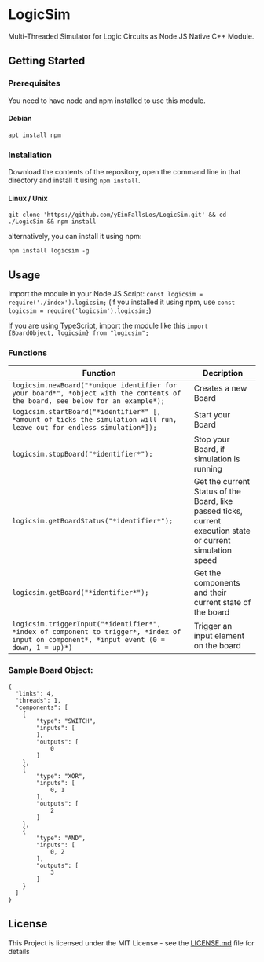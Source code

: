 # LogicSim
Multi-Threaded Simulator for Logic Circuits as Node.JS Native C++ Module.
## Getting Started
### Prerequisites
You need to have node and npm installed to use this module.
#### Debian
```
apt install npm
```
### Installation
Download the contents of the repository, open the command line in that directory and install it using ```npm install```.
#### Linux / Unix
```
git clone 'https://github.com/yEinFallsLos/LogicSim.git' && cd ./LogicSim && npm install
```
alternatively, you can install it using npm:
```
npm install logicsim -g
```
## Usage
Import the module in your Node.JS Script: ```const logicsim = require('./index').logicsim;``` (if you installed it using npm, use ```const logicsim = require('logicsim').logicsim;```)

If you are using TypeScript, import the module like this ```import {BoardObject, logicsim} from "logicsim";```
### Functions
| Function  | Decription |
| --- | --- |
| ```logicsim.newBoard("*unique identifier for your board*", *object with the contents of the board, see below for an example*);```  | Creates a new Board |
| ```logicsim.startBoard("*identifier*" [, *amount of ticks the simulation will run, leave out for endless simulation*]);``` | Start your Board |
| ```logicsim.stopBoard("*identifier*");``` | Stop your Board, if simulation is running |
| ```logicsim.getBoardStatus("*identifier*");``` | Get the current Status of the Board, like passed ticks, current execution state or current simulation speed |
| ```logicsim.getBoard("*identifier*");``` | Get the components and their current state of the board |
| ```logicsim.triggerInput("*identifier*", *index of component to trigger*, *index of input on component*, *input event (0 = down, 1 = up)*)``` | Trigger an input element on the board |
### Sample Board Object:
```
{
  "links": 4,
  "threads": 1,
  "components": [
  	{
  		"type": "SWITCH",
  		"inputs": [
  		],
  		"outputs": [
  			0
  		]
  	},
  	{
  		"type": "XOR",
  		"inputs": [
  			0, 1
  		],
  		"outputs": [
  			2
  		]
  	},
  	{
  		"type": "AND",
  		"inputs": [
  			0, 2
  		],
  		"outputs": [
  			3
  		]
  	}
  ]
}
```

## License
This Project is licensed under the MIT License - see the [LICENSE.md](LICENSE.md) file for details
